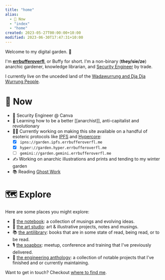 ```yaml
---
title: "home"
alias:
  - 🌈 Now
  - "index"
  - "home"
created: 2023-05-27T00:00:00+10:00
modified: 2023-06-30T17:47:31+10:00
---
```


Welcome to my digital garden. 🌱

I'm **[errbufferoverfl](notes/errbufferoverfl.md)**, or Buffy for short. I'm a non-binary (**they/sie/ze**) anarchic gardener, knowledge librarian, and [Security Engineer](notes/security-engineer.md) by trade.

I currently live on the unceded land of the [Wadawurrung and Dja Dja Wurrung People](notes/wadawurrung-and-dja-dja-wurrung-people.md).

# 🌈 Now

- 📐 Security Engineer @ Canva
- 🧠 Learning how to be a better [[anarchist]], anti-capitalist and revolutionary
- 👨‍💻 Currently working on making this site available on a handful of esoteric protocols like [IPFS](notes/ipfs.md) and [Hypercore](notes/hypercore.md):
	- [x] `ipns://garden.ipfs.errbufferoverfl.me`
	- [x] `hyper://garden.hyper.errbufferoverfl.me`
	- [ ] `gemini://garden.gemini.errbufferoverfl.me`
- ✍️ Working on anarchic illustrations and prints and tending to my winter garden
- 📚 Reading [Ghost Work](books/ghost-work.md)

# 🗺️ Explore

Here are some places you might explore:

- 📖 [the notebook](/notes): a collection of musings and evolving ideas.
- 🎨 [the art studio](/the-art-studio.md): art & illustrative projects, notes and musings.
- 📚 [the antilibrary](/the-antilibrary.md): books that are in some state of read, being read, or to be read.
- 🎙️ [the soapbox](/soapbox): meetup, conference and training that I've previously delivered.
- 🔧 [the engineering anthology](notes/projects.md): a collection of notable projects that I’ve finished and or currently maintaining.

Want to get in touch? Checkout [where to find me](https://links.errbufferoverfl.me).